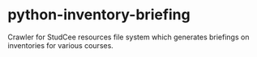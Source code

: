 # python-inventory-briefing
Crawler for StudCee resources file system which generates briefings on inventories for various courses.
